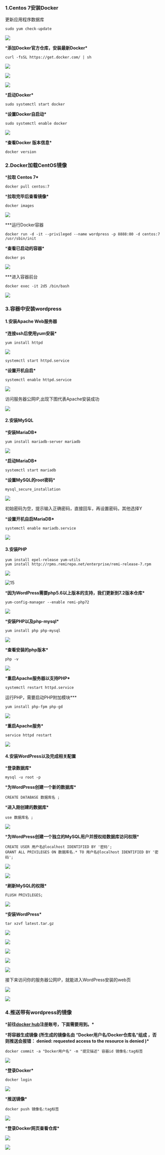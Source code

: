 ### 1.Centos 7安装Docker

更新应用程序数据库

```
sudo yum check-update
```

![](./tupian/1.png)

***添加Docker官方仓库，安装最新Docker\***

```
curl -fsSL https://get.docker.com/ | sh
```

![](tupian\2.png)

![](tupian\3.png)

![](tupian\4.png)

***启动Docker\***

```
sudo systemctl start docker
```

***设置Docker自启动\***

```
sudo systemctl enable docker
```

![](tupian\5.png)

***查看Docker 版本信息\***

```
docker version
```

### 2.Docker加载CentOS镜像

***拉取 Centos 7\***

```
docker pull centos:7
```

***拉取完毕后查看镜像\***

```
docker images
```

![](tupian\6.png)



***运行Docker容器

```
docker run -d -it --privileged --name wordpress -p 8888:80 -d centos:7 /usr/sbin/init
```

***查看已启动的容器\***

```
docker ps
```

![](tupian\7.png)

***进入容器前台

```
docker exec -it 2d5 /bin/bash
```

![](tupian\8.png)

### 3.容器中安装wordpress

#### 1.安装Apache Web服务器

***连接ssh后使用yum安装\***

```
yum install httpd
```

![](tupian\9.png)

```
systemctl start httpd.service
```

***设置开机自启\***

```
systemctl enable httpd.service
```

![](tupian\10.png)

访问服务器公网IP,出现下图代表Apache安装成功

![](tupian\11.png)

#### 2.安装MySQL

***安装MariaDB\***

```
yum install mariadb-server mariadb
```

![](tupian\12.png)

***启动MariaDB\***

```
systemctl start mariadb
```

***设置MySQL的root密码\***

```
mysql_secure_installation
```

![](tupian\13.png)

初始密码为空，提示输入正确密码，直接回车，再设置密码，其他选择Y



***设置开机自启MariaDB\***

```
systemctl enable mariadb.service
```

![](tupian\14.png)

#### 3.安装PHP

```
yum install epel-release yum-utils
yum install http://rpms.remirepo.net/enterprise/remi-release-7.rpm
```

![](tupian\16.png)

![15](tupian\15.png)



***因为WordPress需要php5.6以上版本的支持，我们更新到7.2版本仓库\***

```
yum-config-manager --enable remi-php72
```

![](tupian\17.png)

***安装PHP以及php-mysql\***

```
yum install php php-mysql
```

![](tupian\18.png)

***查看安装的php版本\***

```
php -v
```

![](tupian\19.png)

***重启Apache服务器以支持PHP\***

```
systemctl restart httpd.service
```

运行PHP，需要启动PHP附加模块\***

```
yum install php-fpm php-gd
```

![](tupian\20.png)

***重启Apache服务\***

```
service httpd restart
```

![](tupian\21.png)

#### 4.安装WordPress以及完成相关配置

***登录数据库\***

```
mysql -u root -p
```

***为WordPress创建一个新的数据库\***

```
CREATE DATABASE 数据库名 ;
```

***进入刚创建的数据库\***

```
use 数据库名 ;
```

![](tupian\22.png)

***为WordPress创建一个独立的MySQL用户并授权给数据库访问权限\***

```
CREATE USER 用户名@localhost IDENTIFIED BY '密码';
GRANT ALL PRIVILEGES ON 数据库名.* TO 用户名@localhost IDENTIFIED BY '密码';
```

![](tupian\23.png)

![](tupian\24.png)

***刷新MySQL的权限\***

```
FLUSH PRIVILEGES;
```

![](tupian\25.png)

***安装WordPress\***

```
tar xzvf latest.tar.gz
```

![](tupian\26.png)

![](tupian\27.png)

![](tupian\28.png)

![](tupian\29.png)

![](tupian\30.png)

接下来访问你的服务器公网IP，就能进入WordPress安装的web页

![](tupian\31.png)

![](tupian\32.png)

###  4.推送带有wordpress的镜像

***前往[docker hub](https://hub.docker.com/)注册账号，下面需要用到。\***

***将容器生成镜像 (所生成的镜像名由 “Docker用户名/Docker仓库名“组成 ，否则推送会报错： denied: requested access to the resource is denied )\***

```
docker commit -a "Docker用户名" -m "提交描述" 容器id 镜像名:tag标签
```

![](tupian\33.png)

***登录Docker\***

```
docker login
```

![](tupian\34.png)

***推送镜像\***

```
docker push 镜像名:tag标签
```

![](tupian\35.png)

***登录Docker网页查看仓库\***

![](tupian\36.png)

![](tupian\37.png)





